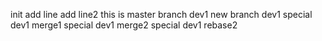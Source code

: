 init
add line
add line2
this is master
branch dev1
new branch dev1
special dev1 merge1
special dev1 merge2
special dev1 rebase2

